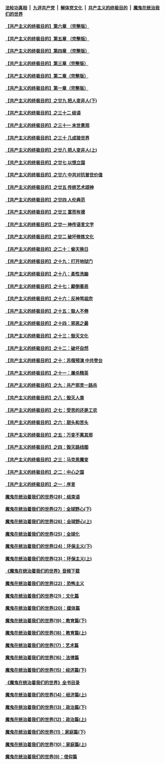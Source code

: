 

####  [法轮功真相](../../../../basic/blob/master/README.md?t=06051431) &nbsp;|&nbsp; [九评共产党](../../../../9ping.md/blob/master/README.md?t=06051431) &nbsp;|&nbsp; [解体党文化](../../../../jtdwh.md/blob/master/README.md?t=06051431)  &nbsp;|&nbsp; [共产主义的终极目的](../../../../gczydzjmd.md/blob/master/README.md?t=06051431) &nbsp;|&nbsp; [魔鬼在统治我们的世界](../../../../mgztzwmdsj.md/blob/master/README.md?t=06051431) 

#### [【共产主义的终极目的】第六章 （完整版）](../pages/nsc422/n11428913.md?t=06051431) 

#### [【共产主义的终极目的】第五章 （完整版）](../pages/nsc422/n11428912.md?t=06051431) 

#### [【共产主义的终极目的】第四章 （完整版）](../pages/nsc422/n11428907.md?t=06051431) 

#### [【共产主义的终极目的】第三章（完整版）](../pages/nsc422/n11428848.md?t=06051431) 

#### [【共产主义的终极目的】第二章（完整版）](../pages/nsc422/n11428831.md?t=06051431) 

#### [【共产主义的终极目的】第一章（完整版）](../pages/nsc422/n11417651.md?t=06051431) 

#### [【共产主义的终极目的】之廿九 把人变非人(下)](../pages/nsc422/n11344140.md?t=06051431) 

#### [【共产主义的终极目的】之三十二 结语](../pages/nsc422/n11360535.md?t=06051431) 

#### [【共产主义的终极目的】之三十一 末世景观](../pages/nsc422/n11351129.md?t=06051431) 

#### [【共产主义的终极目的】之三十 几成狼世界](../pages/nsc422/n11348280.md?t=06051431) 

#### [【共产主义的终极目的】之廿八 把人变非人(上)](../pages/nsc422/n11340492.md?t=06051431) 

#### [【共产主义的终极目的】之廿七 以恨立国](../pages/nsc422/n11336944.md?t=06051431) 

#### [【共产主义的终极目的】之廿六 中共对抗普世价值](../pages/nsc422/n11324785.md?t=06051431) 

#### [【共产主义的终极目的】之廿五 传统艺术颂神](../pages/nsc422/n11296396.md?t=06051431) 

#### [【共产主义的终极目的】之廿四 人伦典范](../pages/nsc422/n11296397.md?t=06051431) 

#### [【共产主义的终极目的】之廿三 富而有德](../pages/nsc422/n11283598.md?t=06051431) 

#### [【共产主义的终极目的】之廿一 神传语言文字](../pages/nsc422/n11263265.md?t=06051431) 

#### [【共产主义的终极目的】之廿二 破坏修炼文化](../pages/nsc422/n11245728.md?t=06051431) 

#### [【共产主义的终极目的】之二十：偷天换日](../pages/nsc422/n11238846.md?t=06051431) 

#### [【共产主义的终极目的】之十九：打开地狱门](../pages/nsc422/n11206376.md?t=06051431) 

#### [【共产主义的终极目的】之十八：柔性洗脑](../pages/nsc422/n11199994.md?t=06051431) 

#### [【共产主义的终极目的】之十七：颠倒善恶](../pages/nsc422/n11179782.md?t=06051431) 

#### [【共产主义的终极目的】之十六：反神骂祖宗](../pages/nsc422/n11166798.md?t=06051431) 

#### [【共产主义的终极目的】之十五：毁人不倦](../pages/nsc422/n11166792.md?t=06051431) 

#### [【共产主义的终极目的】之十四：邪恶之最](../pages/nsc422/n11150249.md?t=06051431) 

#### [【共产主义的终极目的】之十三：毁灭文化](../pages/nsc422/n11135227.md?t=06051431) 

#### [【共产主义的终极目的】之十二：破坏自然](../pages/nsc422/n11135214.md?t=06051431) 

#### [【共产主义的终极目的】之十：苏俄预演 中共登台](../pages/nsc422/n11118424.md?t=06051431) 

#### [【共产主义的终极目的】之十一：屠杀精英](../pages/nsc422/n11118442.md?t=06051431) 

#### [【共产主义的终极目的】之九：共产邪灵一路杀](../pages/nsc422/n11114139.md?t=06051431) 

#### [【共产主义的终极目的】之八：毁灭人类](../pages/nsc422/n11108503.md?t=06051431) 

#### [【共产主义的终极目的】之七：受苦的还是工农](../pages/nsc422/n11101809.md?t=06051431) 

#### [【共产主义的终极目的】之六：甜头和苦头](../pages/nsc422/n11096971.md?t=06051431) 

#### [【共产主义的终极目的】之五：万变不离其邪](../pages/nsc422/n11091285.md?t=06051431) 

#### [【共产主义的终极目的】之四：毁灭路线图](../pages/nsc422/n11086284.md?t=06051431) 

#### [【共产主义的终极目的】之三：马克思魔变](../pages/nsc422/n11061941.md?t=06051431) 

#### [【共产主义的终极目的】之二：中心之国](../pages/nsc422/n11047728.md?t=06051431) 

#### [【共产主义的终极目的】之一：序言](../pages/nsc422/n11086077.md?t=06051431) 

#### [魔鬼在统治着我们的世界(28)：结束语](../pages/nsc422/n10936246.md?t=06051431) 

#### [魔鬼在统治着我们的世界(27)：全球野心(下)](../pages/nsc422/n10928319.md?t=06051431) 

#### [魔鬼在统治着我们的世界(26)：全球野心(上)](../pages/nsc422/n10900318.md?t=06051431) 

#### [魔鬼在统治着我们的世界(25)：全球化](../pages/nsc422/n10788205.md?t=06051431) 

#### [魔鬼在统治着我们的世界(24)：环保主义(下)](../pages/nsc422/n10695307.md?t=06051431) 

#### [魔鬼在统治着我们的世界(23)：环保主义(上)](../pages/nsc422/n10688613.md?t=06051431) 

#### [《魔鬼在统治着我们的世界》音频下载](../pages/nsc422/n10635553.md?t=06051431) 

#### [魔鬼在统治着我们的世界(22)：恐怖主义](../pages/nsc422/n10614727.md?t=06051431) 

#### [魔鬼在统治着我们的世界(21)：文化篇](../pages/nsc422/n10597706.md?t=06051431) 

#### [魔鬼在统治着我们的世界(20)：媒体篇](../pages/nsc422/n10586579.md?t=06051431) 

#### [魔鬼在统治着我们的世界(19)：教育篇(下)](../pages/nsc422/n10564808.md?t=06051431) 

#### [魔鬼在统治着我们的世界(18)：教育篇(上)](../pages/nsc422/n10526970.md?t=06051431) 

#### [魔鬼在统治着我们的世界(17)：艺术篇](../pages/nsc422/n10499093.md?t=06051431) 

#### [魔鬼在统治着我们的世界(16)：法律篇](../pages/nsc422/n10485969.md?t=06051431) 

#### [魔鬼在统治着我们的世界(15)：经济篇(下)](../pages/nsc422/n10469975.md?t=06051431) 

#### [《魔鬼在统治着我们的世界》全书目录](../pages/nsc422/n10464261.md?t=06051431) 

#### [魔鬼在统治着我们的世界(14)：经济篇(上)](../pages/nsc422/n10457370.md?t=06051431) 

#### [魔鬼在统治着我们的世界(13)：政治篇(下)](../pages/nsc422/n10448270.md?t=06051431) 

#### [魔鬼在统治着我们的世界(12)：政治篇(上)](../pages/nsc422/n10444576.md?t=06051431) 

#### [魔鬼在统治着我们的世界(11)：家庭篇(下)](../pages/nsc422/n10440961.md?t=06051431) 

#### [魔鬼在统治着我们的世界(10)：家庭篇(上)](../pages/nsc422/n10435448.md?t=06051431) 

#### [魔鬼在统治着我们的世界(9)：信仰篇](../pages/nsc422/n10432159.md?t=06051431) 

